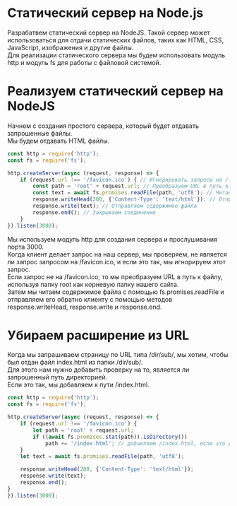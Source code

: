 # Статический сервер на Node.js

Разрабатвем статический сервер на NodeJS. Такой сервер может использоваться для отдачи статических файлов, таких как HTML, CSS, JavaScript, изображения и другие файлы.\
Для реализации статического сервера мы будем использовать модуль http и модуль fs для работы с файловой системой.

# Реализуем статический сервер на NodeJS

Начнем с создания простого сервера, который будет отдавать запрошенные файлы.\
Мы будем отдавать HTML файлы.

```js
const http = require('http');
const fs = require('fs');

http.createServer(async (request, response) => {
    if (request.url !== '/favicon.ico') { // Игнорировать запросы на /favicon.ico
        const path = 'root' + request.url; // Преобразуем URL в путь к файлу
        const text = await fs.promises.readFile(path, 'utf8'); // Читаем содержимое файла
        response.writeHead(200, {'Content-Type': 'text/html'}); // Отправляем заголовок с типом контента
        response.write(text); // Отправляем содержимое файла
        response.end(); // Закрываем соединение
    }
}).listen(3000);

```

Мы используем модуль http для создания сервера и прослушивания порта 3000.\
Когда клиент делает запрос на наш сервер, мы проверяем, не является ли запрос запросом на /favicon.ico, и если это так, мы игнорируем этот запрос.\
Если запрос не на /favicon.ico, то мы преобразуем URL в путь к файлу, используя папку root как корневую папку нашего сайта.\
Затем мы читаем содержимое файла с помощью fs.promises.readFile и отправляем его обратно клиенту с помощью методов response.writeHead, response.write и response.end.

# Убираем расширение из URL

Когда мы запрашиваем страницу по URL типа /dir/sub/, мы хотим, чтобы был отдан файл index.html из папки /dir/sub/.\
Для этого нам нужно добавить проверку на то, является ли запрошенный путь директорией. \
Если это так, мы добавляем к пути /index.html. 


```js
const http = require('http');
const fs = require('fs');

http.createServer(async (request, response) => {
    if (request.url !== '/favicon.ico') {
        let path = 'root' + request.url;
        if ((await fs.promises.stat(path)).isDirectory())
            path += '/index.html'; // добавляем /index.html, если это директория
    }    
    let text = await fs.promises.readFile(path, 'utf8');

    response.writeHead(200, {'Content-Type': 'text/html'});
    response.write(text);
    response.end();
}
}).listen(3000);

```